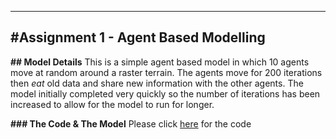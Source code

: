 <HTML>

---
#**Assignment 1 - Agent Based Modelling**
---

**## Model Details**
  This is a simple agent based model in which 10 agents move at random around a raster terrain. 
  The agents move for 200 iterations then *eat* old data and share new information with the other agents.
  The model initially completed very quickly so the number of iterations has been increased to allow for the model to run for longer.
  
**### The Code & The Model**
  Please click [here](http://github.com/Daisymay55/Daisymay55.github.io/blob/master/ABM%20Unit%207.py) for the code
</HTML>
